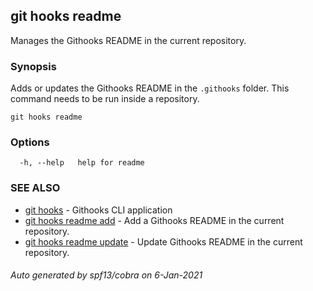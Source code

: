 ## git hooks readme

Manages the Githooks README in the current repository.

### Synopsis

Adds or updates the Githooks README in the `.githooks` folder.
This command needs to be run inside a repository.

```
git hooks readme
```

### Options

```
  -h, --help   help for readme
```

### SEE ALSO

* [git hooks](git_hooks.md)	 - Githooks CLI application
* [git hooks readme add](git_hooks_readme_add.md)	 - Add a Githooks README in the current repository.
* [git hooks readme update](git_hooks_readme_update.md)	 - Update Githooks README in the current repository.

###### Auto generated by spf13/cobra on 6-Jan-2021
